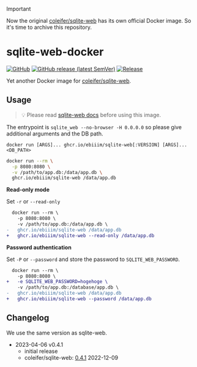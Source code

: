 > [!IMPORTANT]
> Now the original [coleifer/sqlite-web](https://github.com/coleifer/sqlite-web) has its own official Docker image.
> So it's time to archive this repository.

# sqlite-web-docker

[![GitHub](https://img.shields.io/github/license/ebiiim/sqlite-web-docker)](https://github.com/ebiiim/sqlite-web-docker/blob/main/LICENSE)
[![GitHub release (latest SemVer)](https://img.shields.io/github/v/release/ebiiim/sqlite-web-docker)](https://github.com/ebiiim/sqlite-web-docker/releases/latest)
[![Release](https://github.com/ebiiim/sqlite-web-docker/actions/workflows/release.yaml/badge.svg)](https://github.com/ebiiim/sqlite-web-docker/actions/workflows/release.yaml)


Yet another Docker image for [coleifer/sqlite-web](https://github.com/coleifer/sqlite-web).

## Usage

> 💡 Please read [sqlite-web docs](https://github.com/coleifer/sqlite-web/tree/master#command-line-options) before using this image.

The entrypoint is `sqlite_web --no-browser -H 0.0.0.0` so please give additional arguments and the DB path.

```
docker run [ARGS]... ghcr.io/ebiiim/sqlite-web[:VERSION] [ARGS]... <DB_PATH>
```

```sh
docker run --rm \
  -p 8080:8080 \
  -v /path/to/app.db:/data/app.db \
  ghcr.io/ebiiim/sqlite-web /data/app.db
```

**Read-only mode**

Set `-r` or `--read-only`

```diff
  docker run --rm \
    -p 8080:8080 \
    -v /path/to/app.db:/data/app.db \
-   ghcr.io/ebiiim/sqlite-web /data/app.db
+   ghcr.io/ebiiim/sqlite-web --read-only /data/app.db
```

**Password authentication**

Set `-P` or `--password` and store the password to `SQLITE_WEB_PASSWORD`.

```diff
  docker run --rm \
    -p 8080:8080 \
+   -e SQLITE_WEB_PASSWORD=hogehoge \
    -v /path/to/app.db:/database/app.db \
-   ghcr.io/ebiiim/sqlite-web /data/app.db
+   ghcr.io/ebiiim/sqlite-web --password /data/app.db
```

## Changelog

We use the same version as sqlite-web.

- 2023-04-06 v0.4.1
  - initial release
  - coleifer/sqlite-web: [0.4.1](https://github.com/coleifer/sqlite-web/commit/72ae4bd921c996be85a95eb7a202d46f4a438701) 2022-12-09
